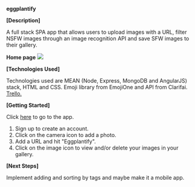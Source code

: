 <b>eggplantify</b>

<b>[Description]</b>

A full stack SPA app that allows users to upload images with a URL, filter NSFW images through an image recognition API and save SFW images to their gallery.

<b>Home page</b>
<img src="http://i.imgur.com/h74Jfxq.png">

<b>[Technologies Used]</b>

Technologies used are MEAN (Node, Express, MongoDB and AngularJS) stack, HTML and CSS.
Emoji library from EmojiOne and API from Clarifai.
<a href="https://trello.com/b/aVWAYDfG/eggplantify">Trello.</a>

<b>[Getting Started]</b>

Click <a href="https://eggplantify.herokuapp.com">here</a> to go to the app.
1. Sign up to create an account.<br> 
2. Click on the camera icon to add a photo.<br>
3. Add a URL and hit "Eggplantify".<br>
4. Click on the image icon to view and/or delete your images in your gallery.

<b>[Next Steps]</b>

Implement adding and sorting by tags and maybe make it a mobile app. 